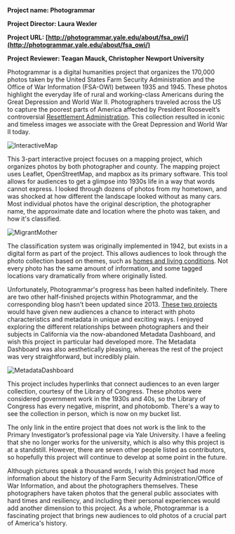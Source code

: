 
**Project name: Photogrammar** 

**Project Director: Laura Wexler**

**Project URL: [http://photogrammar.yale.edu/about/fsa_owi/](http://photogrammar.yale.edu/about/fsa_owi/)**

**Project Reviewer: Teagan Mauck, Christopher Newport University** 

Photogrammar is a digital humanities project that organizes the 170,000 photos taken by the United States Farm Security Administration and the Office of War Information (FSA-OWI) between 1935 and 1945. These photos highlight the everyday life of rural and working-class Americans during the Great Depression and World War II. Photographers traveled across the US to capture the poorest parts of America affected by President Roosevelt’s controversial [Resettlement Administration](https://livingnewdeal.org/glossary/resettlement-administration-ra-1935/). This collection resulted in iconic and timeless images we associate with the Great Depression and World War II today. 

![InteractiveMap](https://teagan-mauck.github.io/images/CountyMap.png)

This 3-part interactive project focuses on a mapping project, which organizes photos by both photographer and county. The mapping project uses Leaflet, OpenStreetMap, and mapbox as its primary software. This tool allows for audiences to get a glimpse into 1930s life in a way that words cannot express. I looked through dozens of photos from my hometown, and was shocked at how different the landscape looked without as many cars. Most individual photos have the original description, the photographer name, the approximate date and location where the photo was taken, and how it's classified. 

![MigrantMother](https://teagan-mauck.github.io/images/MigrantMother.jpg)

The classification system was originally implemented in 1942, but exists in a digital form as part of the project. This allows audiences to look through the photo collection based on themes, such as [homes and living conditions](http://photogrammar.yale.edu/labs/treemap/). Not every photo has the same amount of information, and some tagged locations vary dramatically from where originally listed. 

Unfortunately, Photogrammar's progress has been halted indefinitely. There are two other half-finished projects within Photogrammar, and the corresponding blog hasn't been updated since 2013. [These two projects](http://photogrammar.yale.edu/labs/) would have given new audiences a chance to interact with photo characteristics and metadata in unique and exciting ways. I enjoyed exploring the different relationships between photographers and their subjects in California via the now-abandoned Metadata Dashboard, and wish this project in particular had developed more. The Metadata Dashboard was also aesthetically pleasing, whereas the rest of the project was very straightforward, but incredibly plain. 

![MetadataDashboard](https://teagan-mauck.github.io/images/MetadataCA.jpg)

This project includes hyperlinks that connect audiences to an even larger collection, courtesy of the Library of Congress. These photos were considered government work in the 1930s and 40s, so the Library of Congress has every negative, misprint, and photobomb. There's a way to see the collection in person, which is now on my bucket list. 

The only link in the entire project that does not work is the link to the Primary Investigator’s professional page via Yale University. I have a feeling that she no longer works for the university, which is also why this project is at a standstill. However, there are seven other people listed as contributors, so hopefully this project will continue to develop at some point in the future. 

Although pictures speak a thousand words, I wish this project had more information about the history of the Farm Security Administration/Office of War Information, and about the photographers themselves. These photographers have taken photos that the general public associates with hard times and resiliency, and including their personal experiences would add another dimension to this project. As a whole, Photogrammar is a fascinating project that brings new audiences to old photos of a crucial part of America's history. 











